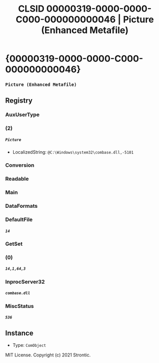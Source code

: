 ﻿---
title: "CLSID 00000319-0000-0000-C000-000000000046 | Picture (Enhanced Metafile)"
excerpt: What is COM-Object CLSID 00000319-0000-0000-C000-000000000046?
---

# {00000319-0000-0000-C000-000000000046}

### `Picture (Enhanced Metafile)`

## Registry


### AuxUserType


### (2)

##### `Picture`
* LocalizedString: `@C:\Windows\system32\combase.dll,-5101`

### Conversion


### Readable


### Main


### DataFormats


### DefaultFile

##### `14`

### GetSet


### (0)

##### `14,1,64,3`

### InprocServer32

##### `combase.dll`

### MiscStatus

##### `536`

## Instance

* Type: `ComObject`

MIT License. Copyright (c) 2021 Strontic.


